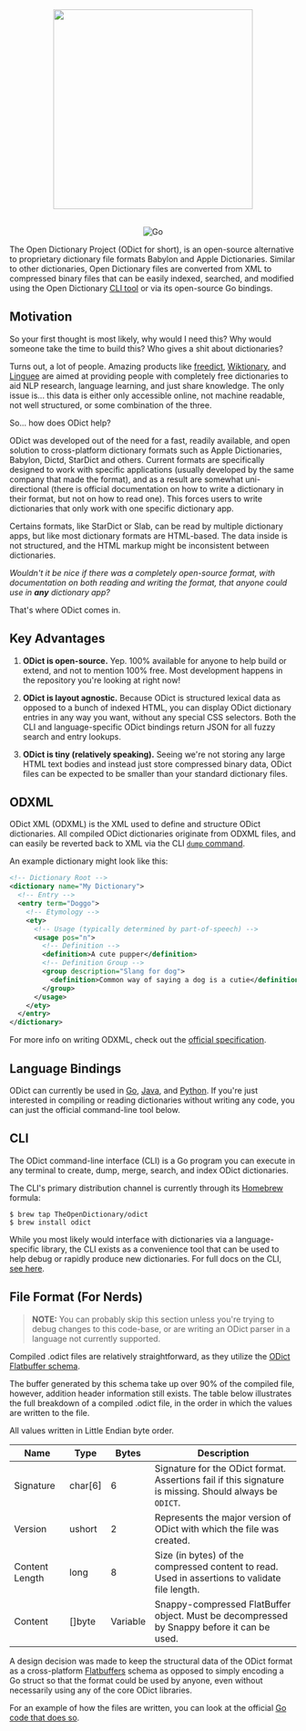 <div align="center">

<img src="https://raw.githubusercontent.com/odict/odict/master/logo.jpg" width="350" />
<br/><br/>

![Go](https://github.com/TheOpenDictionary/odict/workflows/Go/badge.svg?branch=master)

</div>

The Open Dictionary Project (ODict for short), is an open-source alternative to proprietary dictionary file formats Babylon and Apple Dictionaries. Similar to other dictionaries, Open Dictionary files are converted from XML to compressed binary files that can be easily indexed, searched, and modified using the Open Dictionary [CLI tool](cli.md) or via its open-source Go bindings.

## Motivation

So your first thought is most likely, why would I need this? Why would someone take the time to build this? Who gives a shit about dictionaries?

Turns out, a lot of people. Amazing products like [freedict](https://freedict.org), [Wiktionary](https://wiktionary.org), and [Linguee](https://linguee.com) are aimed at providing people with completely free dictionaries to aid NLP research, language learning, and just share knowledge. The only issue is... this data is either only accessible online, not machine readable, not well structured, or some combination of the three.

So... how does ODict help?

ODict was developed out of the need for a fast, readily available, and open solution to cross-platform dictionary formats such as Apple Dictionaries, Babylon, Dictd, StarDict and others. Current formats are specifically designed to work with specific applications (usually developed by the same company that made the format), and as a result are somewhat uni-directional (there is official documentation on how to write a dictionary in their format, but not on how to read one). This forces users to write dictionaries that only work with one specific dictionary app.

Certains formats, like StarDict or Slab, can be read by multiple dictionary apps, but like most dictionary formats are HTML-based. The data inside is not structured, and the HTML markup might be inconsistent between dictionaries.

_Wouldn't it be nice if there was a completely open-source format, with documentation on both reading and writing the format, that anyone could use in **any** dictionary app?_

That's where ODict comes in.

## Key Advantages

1. **ODict is open-source.** Yep. 100% available for anyone to help build or extend, and not to mention 100% free. Most development happens in the repository you're looking at right now!

2. **ODict is layout agnostic.** Because ODict is structured lexical data as opposed to a bunch of indexed HTML, you can display ODict dictionary entries in any way you want, without any special CSS selectors. Both the CLI and language-specific ODict bindings return JSON for all fuzzy search and entry lookups.

3. **ODict is tiny (relatively speaking).** Seeing we're not storing any large HTML text bodies and instead just store compressed binary data, ODict files can be expected to be smaller than your standard dictionary files.

## ODXML

ODict XML (ODXML) is the XML used to define and structure ODict dictionaries. All compiled ODict dictionaries originate from ODXML files, and can easily be reverted back to XML via the CLI [`dump` command](./docs/cli.md#dumping-dictionaries).

An example dictionary might look like this:

```xml
<!-- Dictionary Root -->
<dictionary name="My Dictionary">
  <!-- Entry -->
  <entry term="Doggo">
    <!-- Etymology -->
    <ety>
      <!-- Usage (typically determined by part-of-speech) -->
      <usage pos="n">
        <!-- Definition -->
        <definition>A cute pupper</definition>
        <!-- Definition Group -->
        <group description="Slang for dog">
          <definition>Common way of saying a dog is a cutie</definition>
        </group>
      </usage>
    </ety>
  </entry>
</dictionary>
```

For more info on writing ODXML, check out the [official specification](docs/odxml.md).

## Language Bindings

ODict can currently be used in [Go](docs/api.md#go), [Java](docs/api.md#java), and [Python](docs/api.md#python). If you're just interested in compiling or reading dictionaries without writing any code, you can just the official command-line tool below.

## CLI

The ODict command-line interface (CLI) is a Go program you can execute in any terminal to create, dump, merge, search, and index ODict dictionaries.

The CLI's primary distribution channel is currently through its [Homebrew](homebrew.sh) formula:

```
$ brew tap TheOpenDictionary/odict
$ brew install odict
```

While you most likely would interface with dictionaries via a language-specific library, the CLI exists as a convenience tool that can be used to help debug or rapidly produce new dictionaries. For full docs on the CLI, [see here](docs/cli.md).

## File Format (For Nerds)

> **NOTE:** You can probably skip this section unless you're trying to debug changes to this code-base, or are writing an ODict parser in a language not currently supported.

Compiled .odict files are relatively straightforward, as they utilize the [ODict Flatbuffer schema](../schema/schema.fbs).

The buffer generated by this schema take up over 90% of the compiled file, however, addition header information still exists. The table below illustrates the full breakdown of a compiled .odict file, in the order in which the values are written to the file.

All values written in Little Endian byte order.

| Name           | Type    | Bytes    | Description                                                                                             |
| -------------- | ------- | -------- | ------------------------------------------------------------------------------------------------------- |
| Signature      | char[6] | 6        | Signature for the ODict format. Assertions fail if this signature is missing. Should always be `ODICT`. |
| Version        | ushort  | 2        | Represents the major version of ODict with which the file was created.                                  |
| Content Length | long    | 8        | Size (in bytes) of the compressed content to read. Used in assertions to validate file length.          |
| Content        | []byte  | Variable | Snappy-compressed FlatBuffer object. Must be decompressed by Snappy before it can be used.              |

A design decision was made to keep the structural data of the ODict format as a cross-platform [Flatbuffers](https://google.github.io/flatbuffers/) schema as opposed to simply encoding a
Go struct so that the format could be used by anyone, even without necessarily using any of the core ODict libraries.

For an example of how the files are written, you can look at the official [Go code that does so](go/read.go).
